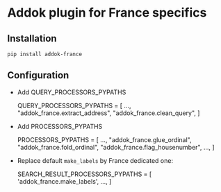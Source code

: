 # Addok plugin for France specifics

## Installation

    pip install addok-france


## Configuration

- Add QUERY_PROCESSORS_PYPATHS

    QUERY_PROCESSORS_PYPATHS = [
        …,
        "addok_france.extract_address",
        "addok_france.clean_query",
    ]

- Add PROCESSORS_PYPATHS

    PROCESSORS_PYPATHS = [
        …,
        "addok_france.glue_ordinal",
        "addok_france.fold_ordinal",
        "addok_france.flag_housenumber",
        …,
    ]

- Replace default `make_labels` by France dedicated one:

    SEARCH_RESULT_PROCESSORS_PYPATHS = [
        'addok_france.make_labels',
        …,
    ]
